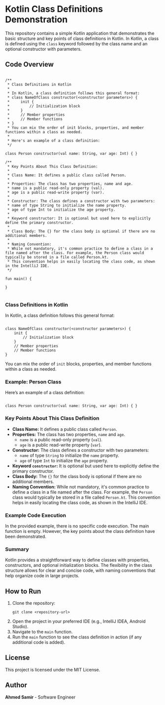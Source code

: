 <h1>Kotlin Class Definitions Demonstration</h1>

<p>This repository contains a simple Kotlin application that demonstrates the basic structure and key points of class definitions in Kotlin. In Kotlin, a class is defined using the <code>class</code> keyword followed by the class name and an optional constructor with parameters.</p>

<h2>Code Overview</h2>

<pre>
<code>
/**
 * Class Definitions in Kotlin
 *
 * In Kotlin, a class definition follows this general format:
 * class NameOfClass constructor(&lt;constructor parameters&gt;) {
 *     init {
 *         // Initialization block
 *     }
 *     // Member properties
 *     // Member functions
 * }
 * You can mix the order of init blocks, properties, and member functions within a class as needed.
 *
 * Here's an example of a class definition:
 */

class Person constructor(val name: String, var age: Int) { }

/**
 * Key Points About This Class Definition:
 *
 * Class Name: It defines a public class called Person.
 *
 * Properties: The class has two properties, name and age.
 * name is a public read-only property (val).
 * age is a public read-write property (var).
 *
 * Constructor: The class defines a constructor with two parameters:
 * name of type String to initialize the name property.
 * age of type Int to initialize the age property.
 *
 * Keyword constructor: It is optional but used here to explicitly define the primary constructor.
 *
 * Class Body: The {} for the class body is optional if there are no additional members.
 * 
 * Naming Convention:
 * While not mandatory, it's common practice to define a class in a file named after the class. For example, the Person class would typically be stored in a file called Person.kt.
 * This convention helps in easily locating the class code, as shown in the IntelliJ IDE.
 */

fun main() {

}
</code>
</pre>

<h3>Class Definitions in Kotlin</h3>

<p>In Kotlin, a class definition follows this general format:</p>

<pre><code>
class NameOfClass constructor(&lt;constructor parameters&gt;) {
    init {
        // Initialization block
    }
    // Member properties
    // Member functions
}
</code></pre>

<p>You can mix the order of <code>init</code> blocks, properties, and member functions within a class as needed.</p>

<h3>Example: Person Class</h3>

<p>Here’s an example of a class definition:</p>

<pre><code>
class Person constructor(val name: String, var age: Int) { }
</code></pre>

<h3>Key Points About This Class Definition</h3>

<ul>
    <li><strong>Class Name:</strong> It defines a public class called <code>Person</code>.</li>
    <li><strong>Properties:</strong> The class has two properties, <code>name</code> and <code>age</code>.
        <ul>
            <li><code>name</code> is a public read-only property (<code>val</code>).</li>
            <li><code>age</code> is a public read-write property (<code>var</code>).</li>
        </ul>
    </li>
    <li><strong>Constructor:</strong> The class defines a constructor with two parameters:
        <ul>
            <li><code>name</code> of type <code>String</code> to initialize the <code>name</code> property.</li>
            <li><code>age</code> of type <code>Int</code> to initialize the <code>age</code> property.</li>
        </ul>
    </li>
    <li><strong>Keyword <code>constructor</code>:</strong> It is optional but used here to explicitly define the primary constructor.</li>
    <li><strong>Class Body:</strong> The <code>{}</code> for the class body is optional if there are no additional members.</li>
    <li><strong>Naming Convention:</strong> While not mandatory, it's common practice to define a class in a file named after the class. For example, the <code>Person</code> class would typically be stored in a file called <code>Person.kt</code>. This convention helps in easily locating the class code, as shown in the IntelliJ IDE.</li>
</ul>

<h3>Example Code Execution</h3>

<p>In the provided example, there is no specific code execution. The main function is empty. However, the key points about the class definition have been demonstrated.</p>

<h3>Summary</h3>

<p>Kotlin provides a straightforward way to define classes with properties, constructors, and optional initialization blocks. The flexibility in the class structure allows for clear and concise code, with naming conventions that help organize code in large projects.</p>

<h2>How to Run</h2>

<ol>
    <li>Clone the repository:
        <pre><code>git clone &lt;repository-url&gt;</code></pre>
    </li>
    <li>Open the project in your preferred IDE (e.g., IntelliJ IDEA, Android Studio).</li>
    <li>Navigate to the <code>main</code> function.</li>
    <li>Run the <code>main</code> function to see the class definition in action (if any additional code is added).</li>
</ol>

<h2>License</h2>

<p>This project is licensed under the MIT License.</p>

<h2>Author</h2>

<p><strong>Ahmed Samir</strong> - Software Engineer</p>

</body>
</html>
